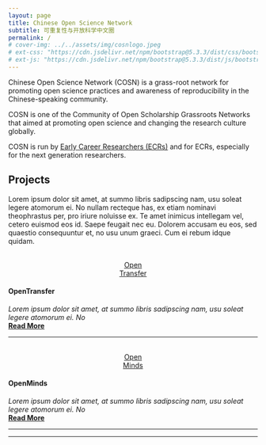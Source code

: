 ```yaml
---
layout: page
title: Chinese Open Science Network
subtitle: 可重复性与开放科学中文圈
permalink: /
# cover-img: ../../assets/img/cosnlogo.jpeg
# ext-css: "https://cdn.jsdelivr.net/npm/bootstrap@5.3.3/dist/css/bootstrap.min.css"
# ext-js: "https://cdn.jsdelivr.net/npm/bootstrap@5.3.3/dist/js/bootstrap.bundle.min.js" 
---
```


Chinese Open Science Network (COSN) is a grass-root network for promoting open science practices and awareness of reproducibility in the Chinese-speaking community.

COSN is one of the Community of Open Scholarship Grassroots Networks that aimed at promoting open science and changing the research culture globally.

COSN is run by [Early Career Researchers (ECRs)](/pages/about) and for ECRs, especially for the next generation researchers.

## Projects

Lorem ipsum dolor sit amet, at summo libris sadipscing nam, usu soleat legere atomorum ei. No nullam recteque has, ex etiam nominavi theophrastus per, pro iriure noluisse ex. Te amet inimicus intellegam vel, cetero euismod eos id. Saepe feugait nec eu. Dolorem accusam eu eos, sed quaestio consequuntur et, no usu unum graeci. Cum ei rebum idque quidam.

<div class="container">
    <div class="row">
      <div class="col-sm-3 col-xs-6" align="center">
        <br>
        <a href="projects/OpenTransfer">
          <div class="circle-logo">Open<br>Transfer</div>
          <!-- <img src="/assets/img/logo.png" alt="" width="100" height="100"> -->
        </a>
      </div>
      <div class="col-sm-9">
        <h4>OpenTransfer</h4>
        <i>Lorem ipsum dolor sit amet, at summo libris sadipscing nam, usu soleat legere atomorum ei. No</i><br>
        <a href="projects/OpenTransfer"><b>Read More</b></a>
      </div>
    </div>
    <hr>
    <div class="row">
      <div class="col-sm-3 col-xs-6" align="center">
        <br>
        <a href="projects/OpenMinds"><div class="circle-logo">Open<br>Minds</div></a>
      </div>
      <div class="col-sm-9">
        <h4>OpenMinds</h4>
        <i>Lorem ipsum dolor sit amet, at summo libris sadipscing nam, usu soleat legere atomorum ei. No</i><br>
        <a href="projects/OpenMinds"><b>Read More</b></a>
      </div>
    </div>
    <hr>
</div>



---